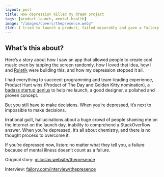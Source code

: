 ```yaml
---
layout: post
title: How depression killed my dream project
tags: [product-launch, mental-health]
image: "/images/covers/thepresence.webp"
tldr: I tried to launch a product, failed miserably and gave a Failory interview.
---
```


## What’s this about?

Here’s a story about how I saw an app that allowed people to create cool music even by tapping the screen randomly, how I loved that idea, how I and [Ruletik](https://www.ruletik.com) were building this, and how my depression stopped it all.

I had everything to succeed: programming and team-leading experience, Product Hunt wins (Product of The Day and Golden Kitty nomination), a [badass startup genius](https://isora.me) to help me launch, a good designer, a polished and proven concept.

But you still have to make decisions. When you’re depressed, it’s next to impossible to make decisions.

Irrational guilt, hallucinations about a huge crowd of people shaming me on the internet on the launch day, inability to comprehend a StackOverflow answer. When you’re depressed, it’s all about chemistry, and there is no thought process to overcome it.

If you’re depressed now, listen: no matter what they tell you, a failure because of mental illness doesn’t count as a failure.

Original story: [miloslav.website/thepresence](https://miloslav.website/thepresence)

Interview: [failory.com/interview/thepresence](https://www.failory.com/interview/thepresence)
